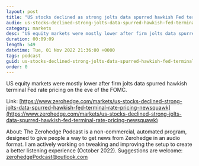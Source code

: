 ```yaml
---
layout: post
title: "US stocks declined as strong jolts data spurred hawkish Fed terminal rate pricing - Newsquawk Asia-Pac Market Open"
audio: us-stocks-declined-strong-jolts-data-spurred-hawkish-fed-terminal-rate-pricing-newsquawk-0
category: markets
desc: "US equity markets were mostly lower after firm jolts data spurred hawkish terminal Fed rate pricing on the eve of the FOMC. "
duration: 00:09:09
length: 549
datetime: Tue, 01 Nov 2022 21:36:00 +0000
tags: podcast
guid: us-stocks-declined-strong-jolts-data-spurred-hawkish-fed-terminal-rate-pricing-newsquawk-0
order: 0
---
```

US equity markets were mostly lower after firm jolts data spurred hawkish terminal Fed rate pricing on the eve of the FOMC. 

Link: [https://www.zerohedge.com/markets/us-stocks-declined-strong-jolts-data-spurred-hawkish-fed-terminal-rate-pricing-newsquawk](https://www.zerohedge.com/markets/us-stocks-declined-strong-jolts-data-spurred-hawkish-fed-terminal-rate-pricing-newsquawk)

About: The Zerohedge Podcast is a non-commercial, automated program, designed to give people a way to get news from Zerohedge in an audio format.  I am actively working on tweaking and improving the setup to create a better listening experience (October 2022).  Suggestions are welcome: [zerohedgePodcast@outlook.com](mailto:zerohedgePodcast@outlook.com)